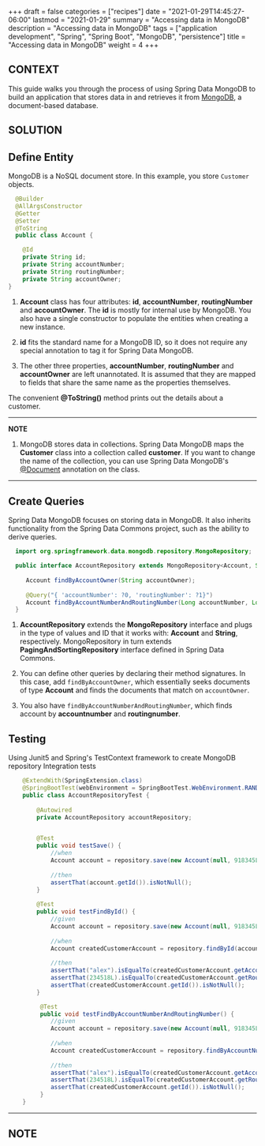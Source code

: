 +++
draft = false
categories = ["recipes"]
date = "2021-01-29T14:45:27-06:00"
lastmod = "2021-01-29"
summary = "Accessing data in MongoDB"
description = "Accessing data in MongoDB"
tags = ["application development", "Spring", "Spring Boot", "MongoDB", "persistence"]
title = "Accessing data in MongoDB"
weight = 4
+++

## CONTEXT
This guide walks you through the process of using Spring Data MongoDB to build an
application that stores data in and retrieves it from [MongoDB](https://www.mongodb.org/), a
document-based database.

## SOLUTION
## Define Entity
MongoDB is a NoSQL document store. In this example, you store `Customer` objects. 

```java
  @Builder
  @AllArgsConstructor
  @Getter
  @Setter
  @ToString
  public class Account {

    @Id
    private String id;
    private String accountNumber;
    private String routingNumber;
    private String accountOwner;
}
```

1. **Account** class has four attributes: **id**, **accountNumber**, **routingNumber** and **accountOwner**. 
   The **id** is mostly for internal use by MongoDB. You also have a single constructor to 
   populate the entities when creating a new instance.

1. **id** fits the standard name for a MongoDB ID, so it does not require any special 
   annotation to tag it for Spring Data MongoDB.

1. The other three properties, **accountNumber**, **routingNumber** and **accountOwner** are left unannotated. 
   It is assumed that they are mapped to fields that share the same name as the properties themselves.

The convenient **@ToString()** method prints out the details about a customer.

---
 **NOTE**

1. MongoDB stores data in collections. Spring Data MongoDB maps the **Customer** class
into a collection called **customer**. If you want to change the name of the collection, you
can use Spring Data MongoDB's
[@Document](https://docs.spring.io/spring-data/data-mongodb/docs/current/api/org/springframework/data/mongodb/core/mapping/Document.html)
annotation on the class.

---

## Create Queries

Spring Data MongoDB focuses on storing data in MongoDB. It also inherits functionality
from the Spring Data Commons project, such as the ability to derive queries.

 ```java
   import org.springframework.data.mongodb.repository.MongoRepository;

   public interface AccountRepository extends MongoRepository<Account, String> {
   
      Account findByAccountOwner(String accountOwner);
   
      @Query("{ 'accountNumber': ?0, 'routingNumber': ?1}")
      Account findByAccountNumberAndRoutingNumber(Long accountNumber, Long routingNumber);
   }
 ```

1. **AccountRepository** extends the **MongoRepository** interface and plugs in the type of
values and ID that it works with: **Account** and **String**, respectively. MongoRepository 
in turn extends **PagingAndSortingRepository** interface defined in Spring Data Commons.

1. You can define other queries by declaring their method signatures. In this case, add
`findByAccountOwner`, which essentially seeks documents of type **Account** and finds the
documents that match on `accountOwner`.

1. You also have `findByAccountNumberAndRoutingNumber`, which finds account by **accountnumber** and **routingnumber**.

## Testing

Using Junit5 and Spring's TestContext framework to create MongoDB repository Integration tests

```java
    @ExtendWith(SpringExtension.class)
    @SpringBootTest(webEnvironment = SpringBootTest.WebEnvironment.RANDOM_PORT, classes = GreenfieldReactiveApplication.class)
    public class AccountRepositoryTest {
    
        @Autowired
        private AccountRepository accountRepository;


        @Test
        public void testSave() {
            //when
            Account account = repository.save(new Account(null, 918345L, 234518L, "alex"));
            
            //then
            assertThat(account.getId()).isNotNull();
        }
    
        @Test
        public void testFindById() {
            //given
            Account account = repository.save(new Account(null, 918345L, 234518L, "alex"));
    
            //when
            Account createdCustomerAccount = repository.findById(account.getId());
    
            //then
            assertThat("alex").isEqualTo(createdCustomerAccount.getAccountOwner());
            assertThat(234518L).isEqualTo(createdCustomerAccount.getRoutingNumber());
            assertThat(createdCustomerAccount.getId()).isNotNull();
        }

         @Test
         public void testFindByAccountNumberAndRoutingNumber() {
            //given
            Account account = repository.save(new Account(null, 918345L, 234518L, "alex"));
      
            //when
            Account createdCustomerAccount = repository.findByAccountNumberAndRoutingNumber(account.getAccountNumber(), account.getRoutingNumber);
      
            //then
            assertThat("alex").isEqualTo(createdCustomerAccount.getAccountOwner());
            assertThat(234518L).isEqualTo(createdCustomerAccount.getRoutingNumber());
            assertThat(createdCustomerAccount.getId()).isNotNull();
         }
    }
```
---
## NOTE
